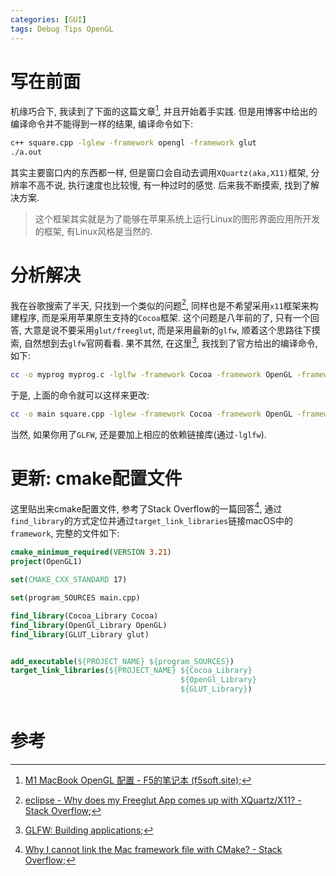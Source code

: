 ```yaml
---
categories: [GUI]
tags: Debug Tips OpenGL
---
```


# 写在前面

机缘巧合下, 我读到了下面的这篇文章[^1], 并且开始着手实践. 但是用博客中给出的编译命令并不能得到一样的结果, 编译命令如下:

```bash
c++ square.cpp -lglew -framework opengl -framework glut
./a.out
```

其实主要窗口内的东西都一样, 但是窗口会自动去调用`XQuartz(aka,X11)`框架, 分辨率不高不说, 执行速度也比较慢, 有一种过时的感觉. 后来我不断摸索, 找到了解决方案.

>   这个框架其实就是为了能够在苹果系统上运行Linux的图形界面应用所开发的框架, 有Linux风格是当然的.

# 分析解决

我在谷歌搜索了半天, 只找到一个类似的问题[^2], 同样也是不希望采用`x11`框架来构建程序, 而是采用苹果原生支持的`Cocoa`框架. 这个问题是八年前的了, 只有一个回答, 大意是说不要采用`glut/freeglut`, 而是采用最新的`glfw`, 顺着这个思路往下摸索, 自然想到去`glfw`官网看看. 果不其然, 在这里[^3], 我找到了官方给出的编译命令, 如下:

```bash
cc -o myprog myprog.c -lglfw -framework Cocoa -framework OpenGL -framework IOKit
```

于是, 上面的命令就可以这样来更改:

```bash
cc -o main square.cpp -lglew -framework Cocoa -framework OpenGL -framework glut
```

当然, 如果你用了`GLFW`, 还是要加上相应的依赖链接库(通过`-lglfw`).



# 更新: cmake配置文件

这里贴出来cmake配置文件, 参考了Stack Overflow的一篇回答[^4], 通过`find_library`的方式定位并通过`target_link_libraries`链接macOS中的`framework`, 完整的文件如下:

```cmake
cmake_minimum_required(VERSION 3.21)
project(OpenGL1)

set(CMAKE_CXX_STANDARD 17)

set(program_SOURCES main.cpp)

find_library(Cocoa_Library Cocoa)
find_library(OpenGl_Library OpenGL)
find_library(GLUT_Library glut)


add_executable(${PROJECT_NAME} ${program_SOURCES})
target_link_libraries(${PROJECT_NAME} ${Cocoa_Library}
      								  ${OpenGl_Library}
        							  ${GLUT_Library})



```





# 参考

[^1]:[M1 MacBook OpenGL 配置 - F5的笔记本 (f5soft.site)](https://f5soft.site/zh/notes/2021/0310/);
[^2]:[eclipse - Why does my Freeglut App comes up with XQuartz/X11? - Stack Overflow](https://stackoverflow.com/questions/23430397/why-does-my-freeglut-app-comes-up-with-xquartz-x11/72709205#72709205);
[^3]:[GLFW: Building applications](https://www.glfw.org/docs/latest/build_guide.html);
[^4]:[Why I cannot link the Mac framework file with CMake? - Stack Overflow](https://stackoverflow.com/questions/17070101/why-i-cannot-link-the-mac-framework-file-with-cmake);